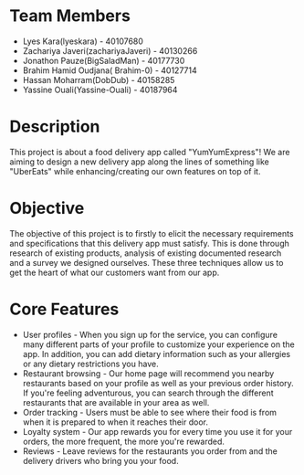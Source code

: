 # Team Members

* Lyes Kara(lyeskara) - 40107680
* Zachariya Javeri(zachariyaJaveri) - 40130266
* Jonathon Pauze(BigSaladMan) - 40177730
* Brahim Hamid Oudjana( Brahim-0) - 40127714
* Hassan Moharram(DobDub) - 40158285
* Yassine Ouali(Yassine-Ouali) - 40187964

# Description 

This project is about a food delivery app called "YumYumExpress"! We are aiming to design a new delivery app along the lines of something like "UberEats" while enhancing/creating our own features on top of it.

# Objective 

The objective of this project is to firstly to elicit the necessary requirements and specifications that this delivery app must satisfy. This is done through research of existing products, analysis of existing documented research and a survey we designed ourselves. These three techniques allow us to get the heart of what our customers want from our app.

# Core Features

* User profiles - When you sign up for the service, you can configure many different parts of your profile to customize your experience on the app. In addition, you can add dietary information such as your allergies or any dietary restrictions you have.
* Restaurant browsing - Our home page will recommend you nearby restaurants based on your profile as well as your previous order history. If you're feeling adventurous, you can search through the different restaurants that are available in your area as well.
* Order tracking - Users must be able to see where their food is from when it is prepared to when it reaches their door.
* Loyalty system - Our app rewards you for every time you use it for your orders, the more frequent, the more you're rewarded.
* Reviews - Leave reviews for the restaurants you order from and the delivery drivers who bring you your food.
